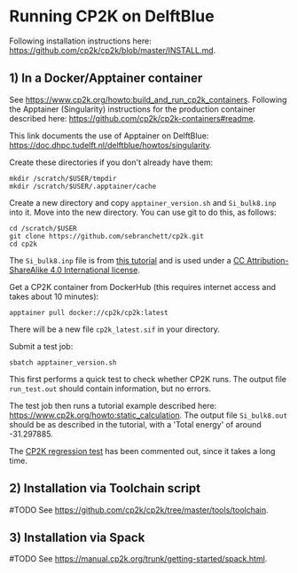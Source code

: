 # Running CP2K on DelftBlue

Following installation instructions here: https://github.com/cp2k/cp2k/blob/master/INSTALL.md.

## 1) In a Docker/Apptainer container
See https://www.cp2k.org/howto:build_and_run_cp2k_containers.
Following the Apptainer (Singularity) instructions for the production container described here: https://github.com/cp2k/cp2k-containers#readme.

This link documents the use of Apptainer on DelftBlue: https://doc.dhpc.tudelft.nl/delftblue/howtos/singularity.

Create these directories if you don't already have them:
```
mkdir /scratch/$USER/tmpdir
mkdir /scratch/$USER/.apptainer/cache
```

Create a new directory and copy `apptainer_version.sh` and `Si_bulk8.inp` into it. Move into the new directory. You can use git to do this, as follows:
```
cd /scratch/$USER
git clone https://github.com/sebranchett/cp2k.git
cd cp2k
```
The `Si_bulk8.inp` file is from [this tutorial](https://www.cp2k.org/howto:static_calculation) and is used under a [CC Attribution-ShareAlike 4.0 International license](http://creativecommons.org/licenses/by-sa/4.0/).

Get a CP2K container from DockerHub (this requires internet access and takes about 10 minutes):
```
apptainer pull docker://cp2k/cp2k:latest
```
There will be a new file `cp2k_latest.sif` in your directory.

Submit a test job:
```
sbatch apptainer_version.sh
```
This first performs a quick test to check whether CP2K runs. The output file `run_test.out` should contain information, but no errors.

The test job then runs a tutorial example described here: https://www.cp2k.org/howto:static_calculation.
The output file `Si_bulk8.out` should be as described in the tutorial, with a 'Total energy' of around -31.297885.

The [CP2K regression test](https://www.cp2k.org/dev:regtesting/) has been commented out, since it takes a long time.

## 2) Installation via Toolchain script
#TODO
See https://github.com/cp2k/cp2k/tree/master/tools/toolchain.

## 3) Installation via Spack
#TODO
See https://manual.cp2k.org/trunk/getting-started/spack.html.

